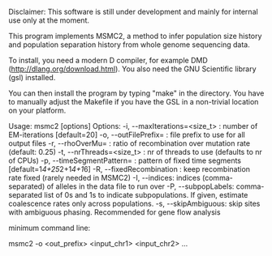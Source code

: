 Disclaimer: This software is still under development and mainly for internal use only at the moment.

This program implements MSMC2, a method to infer population size history and population separation history from whole genome sequencing data.

To install, you need a modern D compiler, for example DMD (http://dlang.org/download.html).
You also need the GNU Scientific library (gsl) installed.

You can then install the program by typing "make" in the directory.
You have to manually adjust the Makefile if you have the GSL in a non-trivial location on your platform.

Usage: msmc2 [options] <datafiles>
  Options:
    -i, --maxIterations=<size_t> :      number of EM-iterations [default=20]
    -o, --outFilePrefix=<string> :      file prefix to use for all output files
    -r, --rhoOverMu=<double> :          ratio of recombination over mutation rate (default: 0.25)
    -t, --nrThreads=<size_t> :          nr of threads to use (defaults to nr of CPUs)
    -p, --timeSegmentPattern=<string> : pattern of fixed time segments [default=1*4+25*2+1*4+1*6]
    -R, --fixedRecombination :          keep recombination rate fixed (rarely needed in MSMC2)
    -I, --indices:                      indices (comma-separated) of alleles in the data file to run over
    -P, --subpopLabels:                 comma-separated list of 0s and 1s to indicate subpopulations. If given, 
                                        estimate coalescence rates only across populations.
    -s, --skipAmbiguous:                skip sites with ambiguous phasing. Recommended for gene flow analysis

minimum command line:

msmc2 -o <out_prefix> <input_chr1> <input_chr2> ...

